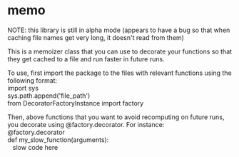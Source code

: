 memo
====

NOTE: this library is still in alpha mode (appears to have a bug so that when caching file names get very long, it doesn't read from them)

This is a memoizer class that you can use to decorate your functions so that they get cached to a file and run faster in future runs.

To use, first import the package to the files with relevant functions using the following format:<br>
import sys<br>
sys.path.append('file_path')<br>
from DecoratorFactoryInstance import factory

Then, above functions that you want to avoid recomputing on future runs, you decorate using @factory.decorator.  For instance:<br>
@factory.decorator<br>
def my_slow_function(arguments):<br>
&nbsp;&nbsp;&nbsp;slow code here<br>
  
